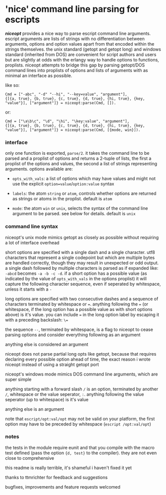 # 'nice' command line parsing for escripts

***niceopt*** provides a nice way to parse escript command line arguments. escript arguments are lists of strings with no differentiation between arguments, options and option values apart from that encoded within the strings themselves. the unix standard (getopt and getopt long) and windows standard (inherited from DOS) are convenient for script authors and users but are slightly at odds with the erlangy way to handle options to functions, proplists. niceopt attempts to bridge this gap by parsing getopt/DOS command lines into proplists of options and lists of arguments with as minimal an interface as possible.

like so:

    Cmd = ["-abc", "-d" "--hi", "--key=value", "argument"],
    {[{a, true}, {b, true}, {c, true}, {d, true}, {hi, true}, {key, "value"}], ["argument"]} = niceopt:parse(Cmd, []).

or:
	
    Cmd = ["\a\b\c", "\d", "\hi", "\key:value", "argument"],
	{[{a, true}, {b, true}, {c, true}, {d, true}, {hi, true}, {key, "value"}], ["argument"]} = niceopt:parse(Cmd, [{mode, win}]).


### interface

only one function is exported, `parse/2`. it takes the command line to be parsed and a proplist of options and returns a 2-tuple of lists, the first a proplist of the options and values, the second a list of strings representing arguments. options available are:

* `opts_with_vals`: a list of options which may have values and might not use the explicit `option=value`/`option:value` syntax

* `labels`: the atom `string` or `atom`, controls whether options are returned as strings or atoms in the proplist. default is `atom`

* `mode`: the atom `win` or `unix`, selects the syntax of the command line argument to be parsed. see below for details. default is `unix`


### command line syntax

niceopt's unix mode mimics getopt as closely as possible without requiring a lot of interface overhead

short options are specified with a single dash and a single character. utf8 characters that represent a single codepoint but which are multiple bytes are handled correctly, though they may result in unexpected or odd output. a single dash followed by multiple characters is parsed as if expanded like: `-abcd` becomes `-a -b -c -d`. if a short option has a possible value (as indicated by the value of `opts_with_vals` in the options proplist) it will capture the following character sequence, even if seperated by whitespace, unless it starts with a `-`

long options are specified with two consecutive dashes and a sequence of characters terminated by whitespace or `=`. anything following the `=` (or whitespace, if the long option has a possible value as with short options above) is it's value. you can include `=` in the long option label by escaping it with a preceding backslash: `\=`

the sequence `--`, terminated by whitespace, is a flag to niceopt to cease parsing options and consider everything following as an argument

anything else is considered an argument

niceopt does not parse partial long opts like getopt, because that requires declaring every possible option ahead of time, the exact reason i wrote niceopt instead of using a straight getopt port


niceopt's windows mode mimics DOS command line arguments, which are super simple

anything starting with a forward slash `/` is an option, terminated by another `/`, whitespace or the value seperator, `:`. anything following the value seperator (up to whitespace) is it's value

anything else is an argument

note that `escript/opt:val/opt` may not be valid on your platform, the first option may have to be preceded by whitespace (`escript /opt:val/opt`)


### notes

the tests in the module require eunit and that you compile with the macro test defined (pass the option `{d, test}` to the compiler). they are not even close to comprehensive

this readme is really terrible, it's shameful i haven't fixed it yet

thanks to ttmrichter for feedback and suggestions

bugfixes, improvements and feature requests welcomed